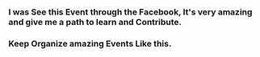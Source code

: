 ### I was See this Event through the Facebook, It's very amazing and give me a path to learn and Contribute.
### Keep Organize amazing Events Like this.
